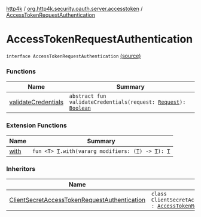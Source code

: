 [http4k](../../index.md) / [org.http4k.security.oauth.server.accesstoken](../index.md) / [AccessTokenRequestAuthentication](./index.md)

# AccessTokenRequestAuthentication

`interface AccessTokenRequestAuthentication` [(source)](https://github.com/http4k/http4k/blob/master/http4k-security-oauth/src/main/kotlin/org/http4k/security/oauth/server/accesstoken/AccessTokenRequestAuthentication.kt#L8)

### Functions

| Name | Summary |
|---|---|
| [validateCredentials](validate-credentials.md) | `abstract fun validateCredentials(request: `[`Request`](../../org.http4k.core/-request/index.md)`): `[`Boolean`](https://kotlinlang.org/api/latest/jvm/stdlib/kotlin/-boolean/index.html) |

### Extension Functions

| Name | Summary |
|---|---|
| [with](../../org.http4k.core/with.md) | `fun <T> `[`T`](../../org.http4k.core/with.md#T)`.with(vararg modifiers: (`[`T`](../../org.http4k.core/with.md#T)`) -> `[`T`](../../org.http4k.core/with.md#T)`): `[`T`](../../org.http4k.core/with.md#T) |

### Inheritors

| Name | Summary |
|---|---|
| [ClientSecretAccessTokenRequestAuthentication](../-client-secret-access-token-request-authentication/index.md) | `class ClientSecretAccessTokenRequestAuthentication : `[`AccessTokenRequestAuthentication`](./index.md) |
